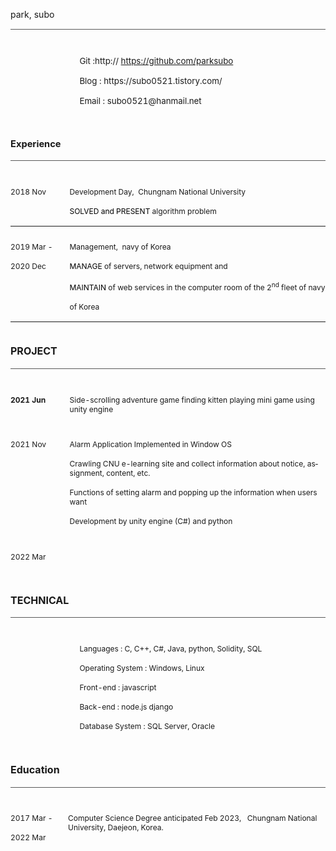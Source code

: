 <html>

<head>
<meta charset="utf-8" />

</head>

<body lang=KO link="#5F5F5F" vlink="#6E6E6E">

<div class=WordSection1>

<div style='border:none;border-bottom:double #595959 1.0pt;padding:0cm 0cm 1.0pt 0cm'>

<p class=MsoTitle>park,
subo</p>

</div>

<table class=ResumeTable border=0 cellspacing=0 cellpadding=0
 summary="Contact Info table" width="106%" style='width:106.76%;border-collapse:
 collapse'>
 <thead>
  <tr style='height:38.45pt'>
   <td width="100%" valign=top style='width:100.0%;padding:7.2pt 0cm 0cm 82.8pt;
   height:38.45pt'>
   <p class=ContactInfoCxSpFirst><span lang=EN-US style='font-size:10.0pt'>Git
   :http:// </span><span lang=EN-US><a href="https://github.com/parksubo"><span
   style='font-size:10.0pt'>https://github.com/parksubo</span></a></span></p>
   <p class=ContactInfoCxSpMiddle><span lang=EN-US style='font-size:10.0pt'>Blog
   : https://subo0521.tistory.com/ </span></p>
   <p class=ContactInfoCxSpLast><span lang=EN-US style='font-size:10.0pt'>Email
   : </span><span lang=EN-US style='font-size:10.0pt'>subo0521@hanmail.net</span></p>
   </td>
  </tr>
 </thead>
</table>

<div style='border:none;border-bottom:double #595959 1.0pt;padding:0cm 0cm 0cm 0cm'>

<h1 style='border:none;padding:0cm'><span lang=EN-US style='font-size:11.0pt;
line-height:90%'>Experience</span></h1>

</div>

<table class=ResumeTable border=0 cellspacing=0 cellpadding=0
 summary="Experience table" width="100%" style='width:100.0%;border-collapse:
 collapse'>
 <thead>
  <tr>
   <td width="18%" valign=top style='width:18.76%;padding:7.2pt 0cm 0cm 0cm'>
   <p class=MsoDate><span lang=EN-US style='font-size:9.0pt'>2018 </span><span
   lang=EN-US style='font-size:9.0pt'>Nov</span></p>
   </td>
   <td width="81%" valign=top style='width:81.24%;padding:7.2pt 0cm 0cm 0cm'>
   <p class=MsoNormal style='margin-right:28.8pt'><span lang=EN-US
   style='font-size:9.0pt'>Development Day,&nbsp;&nbsp;Chung</span><span
   lang=EN-US style='font-size:9.0pt'>n</span><span lang=EN-US
   style='font-size:9.0pt'>am National University</span></p>
   <p class=MsoNormal><span lang=EN-US style='font-size:9.0pt;color:black'>SOLVED
   and PRESENT </span><span lang=EN-US style='font-size:9.0pt'>algorithm
   problem</span></p>
   </td>
  </tr>
 </thead>
 <tr>
  <td width="18%" valign=top style='width:18.76%;padding:7.2pt 0cm 0cm 0cm'>
  <p class=MsoDate><span lang=EN-US style='font-size:9.0pt'>2019 Mar</span><span
  lang=EN-US style='font-size:9.0pt'> -</span></p>
  <p class=MsoNormal><span lang=EN-US style='font-size:9.0pt'>2020 Dec</span></p>
  </td>
  <td width="81%" valign=top style='width:81.24%;padding:7.2pt 0cm 0cm 0cm'>
  <p class=MsoNormal><span lang=EN-US style='font-size:9.0pt'>Management,&nbsp;&nbsp;navy
  of Korea</span></p>
  <p class=MsoListBullet><span lang=EN-US style='font-size:9.0pt;color:black'>MANAGE</span><span
  lang=EN-US style='font-size:9.0pt'> of servers, </span><span lang=EN-US
  style='font-size:9.0pt'>network equipment</span><span lang=EN-US
  style='font-size:9.0pt'> and</span></p>
  <p class=MsoListBullet><span lang=EN-US style='font-size:9.0pt;color:black'>MAINTAIN</span><span
  lang=EN-US style='font-size:9.0pt'> of web services in the computer room of
  the 2<sup>nd</sup> fleet of navy</span></p>
  <p class=MsoListBullet><span lang=EN-US style='font-size:9.0pt'>of Korea</span></p>
  </td>
 </tr>
</table>

<div style='border:none;border-bottom:double #595959 1.0pt;padding:0cm 0cm 1.0pt 0cm'>

<h1><span lang=EN-US style='font-size:12.0pt;line-height:90%'>PROJECT</span></h1>

</div>

<table class=ResumeTable border=0 cellspacing=0 cellpadding=0 width="100%"
 style='width:100.0%;border-collapse:collapse'>
 <thead>
  <tr>
   <td width="18%" valign=top style='width:18.76%;padding:7.2pt 0cm 0cm 0cm'>
   <p class=MsoNormal><b><span lang=EN-US style='font-size:9.0pt'>2021 Jun</span></b></p>
   </td>
   <td width="81%" valign=top style='width:81.26%;padding:7.2pt 0cm 0cm 0cm'>
   <p class=MsoNormal><span lang=EN-US style='font-size:9.0pt'>Side-scrolling
   adventure game finding kitten playing mini game using unity engine</span></p>
   </td>
  </tr>
  <tr>
   <td width="18%" valign=top style='width:18.76%;padding:7.2pt 0cm 0cm 0cm'>
   <p class=MsoDate><span lang=EN-US style='font-size:9.0pt'>2021 Nov</span></p>
   </td>
   <td width="81%" valign=top style='width:81.26%;padding:7.2pt 0cm 0cm 0cm'>
   <p class=MsoNormal><span lang=EN-US style='font-size:9.0pt'>Alarm
   Application Implemented in Window OS</span></p>
   <p class=MsoNormal><span lang=EN-US style='font-size:9.0pt'>Crawling CNU
   e-learning site and collect information about notice, assignment, content,
   etc.</span></p>
   <p class=MsoNormal><span lang=EN-US style='font-size:9.0pt'>Functions of
   setting alarm and popping up the information when users want</span></p>
   <p class=MsoNormal><span lang=EN-US style='font-size:9.0pt'>Development by unity
   engine (C#) and python</span></p>
   </td>
  </tr>
  <tr>
   <td width="18%" valign=top style='width:18.76%;padding:7.2pt 0cm 0cm 0cm'>
   <p class=MsoDate><span lang=EN-US style='font-size:9.0pt'>2022 Mar</span></p>
   </td>
   <td width="81%" valign=top style='width:81.26%;padding:7.2pt 0cm 0cm 0cm'>
   <p class=MsoNormal><span lang=EN-US style='font-size:9.0pt'>&nbsp;</span></p>
   </td>
  </tr>
 </thead>
</table>

<div style='border:none;border-bottom:double #595959 1.0pt;padding:0cm 0cm 1.0pt 0cm'>

<h1><span lang=EN-US style='font-size:12.0pt;line-height:90%'>TECHNICAL</span></h1>

</div>

<table class=ResumeTable border=0 cellspacing=0 cellpadding=0
 summary="Skills and Abilities table" width="100%" style='width:100.0%;
 border-collapse:collapse'>
 <thead>
  <tr style='height:36.05pt'>
   <td width="100%" valign=top style='width:100.0%;padding:7.2pt 0cm 0cm 82.8pt;
   height:36.05pt'>
   <p class=MsoNormal style='line-height:normal'><span lang=EN-US
   style='font-size:9.0pt'>Languages : C, C++, C#, Java, python, Solidity, SQL</span></p>
   <p class=MsoNormal style='line-height:normal'><span lang=EN-US
   style='font-size:9.0pt'>Operating System : Windows, Linux</span></p>
   <p class=MsoNormal style='line-height:normal'><span lang=EN-US
   style='font-size:9.0pt'>Front-end : javascript</span></p>
   <p class=MsoNormal style='line-height:normal'><span lang=EN-US
   style='font-size:9.0pt'>Back-end : node.js django</span></p>
   <p class=MsoNormal style='line-height:normal'><span lang=EN-US
   style='font-size:9.0pt'>Database System : SQL Server, Oracle</span></p>
   </td>
  </tr>
 </thead>
</table>

<div style='border:none;border-bottom:double #595959 1.0pt;padding:0cm 0cm 1.0pt 0cm'>

<h1><span lang=EN-US style='font-size:12.0pt;line-height:90%'>Education</span></h1>

</div>

<table class=ResumeTable border=0 cellspacing=0 cellpadding=0
 summary="Education table" width="100%" style='width:100.0%;border-collapse:
 collapse'>
 <thead>
  <tr>
   <td width="18%" valign=top style='width:18.26%;padding:7.2pt 0cm 0cm 0cm'>
   <p class=MsoDate><span lang=EN-US style='font-size:9.0pt'>2017 Mar -</span></p>
   <p class=MsoDate><span lang=EN-US style='font-size:9.0pt'>2022 Mar</span></p>
   </td>
   <td width="81%" valign=top style='width:81.74%;padding:7.2pt 0cm 0cm 0cm'>
   <p class=MsoNormal><span lang=EN-US style='font-size:9.0pt'>Computer Science
   Degree anticipated Feb 2023, &nbsp;&nbsp;Chungnam National University,
   Daejeon, Korea.</span></p>
   </td>
  </tr>
 </thead>
</table>

<p class=MsoNormal><span lang=EN-US>&nbsp;</span></p>

</div>

</body>

</html>
